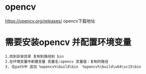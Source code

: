 # opencv
https://opencv.org/releases/ opencv下载地址
# 需要安装opencv 并配置环境变量
    1.找到安装目录 复制到路径到 bin
    2.在环境变量中新建变量 变量名:opencv 变量值：复制的路径
    3. 在path中 追加 %opencv%\build\bin  %opencv%\build\x64\vc15\bin
